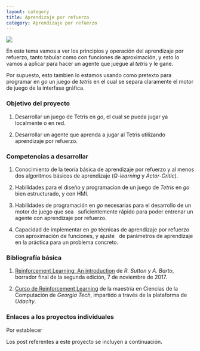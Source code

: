 ```yaml
---
layout: category
title: Aprendizaje por refuerzo
category: Aprendizaje por refuerzo
---
```


![](https://raw.githubusercontent.com/Topicos-IA-UNISON/Topicos-IA-UNISON.github.io/master/_screenshots/tetris.jpeg)

<!--
<img alt="Mobile home page" src="/_screenshots/2.png?raw=true" width="300px" />
<img alt="Mobile post page" src="/_screenshots/3.png?raw=true" width="300px" />
-->

En este tema vamos a ver los principios y operación del aprendizaje por refuerzo, 
tanto tabular como con funciones de aproximación, y esto lo vamos a aplicar para
hacer un agente que juegue al *tetris* y le gane.

Por supuesto, esto tambien lo estamos usando como pretexto para programar en *go* un 
juego de *tetris* en el cual se separa claramente el motor de juego de la interfase gráfica.

### Objetivo del proyecto

1. Desarrollar un juego de Tetris en *go*, el cual se pueda jugar ya localmente o en red.

2. Desarrollar un agente que aprenda a jugar al Tetris utilizando aprendizaje por refuerzo.


### Competencias a desarrollar

1. Conocimiento de la teoría básica de aprendizaje por refuerzo y al menos dos algoritmos básicos de
   aprendizaje (*Q-learning* y *Actor-Critic*).

2. Habilidades para el diseño y programacion de un juego de *Tetris* en *go* bien estructurado, y con HMI. 

2. Habilidades de programación en *go* necesarias para el desarrollo de un motor de juego que sea 
   suficientemente rápido para poder entrenar un agente con aprendizaje por refuerzo.

3. Capacidad de implementar en *go* técnicas de aprendizaje por refuerzo con aproximación de funciones, y ajuste
   de parámetros de aprendizaje en la práctica para un problema concreto.


### Bibliografía básica

1. [Reinforcement Learning: An introduction](http://incompleteideas.net/book/bookdraft2017nov5.pdf) de *R. Sutton* y *A. Barto*, borrador final de la segunda edición, 7 de noviembre de 2017.

2. [Curso de Reinforcement Learning](https://www.udacity.com/course/reinforcement-learning--ud600) de la maestría en Ciencias de la Computación de *Georgia Tech*, impartido a través de la plataforma de *Udacity*.


### Enlaces a los proyectos individuales

Por establecer



Los post referentes a este proyecto se incluyen a continuación.
